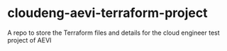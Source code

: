 # cloudeng-aevi-terraform-project
A repo to store the Terraform files and details for the cloud engineer test project of AEVI
